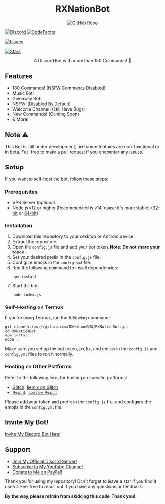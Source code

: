 <h1 align="center">RXNationBot</h1>
<p align="center">
  <a href="https://github.com/RXNationGMG/RXNationBot"><img src="https://github-readme-stats.vercel.app/api/pin/?username=RXNationGMG&repo=RXNationBot&theme=dark)](https://github.com/RXNationGMG/RXNationBot" alt="GitHub Repo"></a>
  
  <a href="https://discord.gg/g37DAPMnPQ"><img src="https://img.shields.io/discord/889339328470323212" alt="Discord"></a>
  <a href="#"><img src="https://www.codefactor.io/repository/github/RXNationGMG/RXNationBot/badge" alt="CodeFactor"></a>
  
  <a href="https://github.com/RXNationGMG/RXNationBot/issues"><img src="https://img.shields.io/github/issues/RXNationGMG/RXNationBot?style=flat" alt="Issues"></a>
  
  <a href="https://github.com/RXNationGMG/RXNationBot/stargazers"><img src="https://img.shields.io/github/stars/RXNationGMG/RXNationBot?style=flat" alt="Stars"></a>
</p>

<p align="center">
  A Discord Bot with more than 150 Commands! 🎉
</p>

## Features
- 180 Commands! (NSFW Commands Disabled)
- Music Bot!
- Giveaway Bot!
- NSFW! (Disabled By Default)
- Welcome Channel! (Still Have Bugs)
- New Commands! (Coming Soon)
- & More!

## Note ⚠️
This Bot is still under development, and some features are non-functional or in beta. 
Feel free to make a pull request if you encounter any issues.

## Setup
If you want to self-host the bot, follow these steps:

### Prerequisites
- VPS Server (optional)
- Node.js v12 or higher (Recommended is v14, cause it's more stable) ([32-bit](https://nodejs.org/dist/v12.13.0/node-v12.13.0-x86.msi) or [64-bit](https://nodejs.org/dist/v12.13.0/node-v12.13.0-x64.msi))

### Installation
1. Download this repository to your desktop or Android device.
2. Extract the repository.
3. Open the `config.js` file and add your bot token.
   **Note: Do not share your token.**
4. Set your desired prefix in the `config.js` file.
5. Configure emojis in the `config.yml` file.
6. Run the following command to install dependencies:
   ```
   npm install
   ```
7. Start the bot:
   ```
   node index.js
   ```

### Self-Hosting on Termux
If you're using Termux, run the following commands:
```
git clone https://github.com/RXNationGMG/RXNationBot.git
cd RXNationBot
npm install
node .
```
Make sure you set up the bot token, prefix, and emojis in the `config.js` and `config.yml` files to run it normally.

### Hosting on Other Platforms
Refer to the following links for hosting on specific platforms:
- [Glitch](https://glitch.com): [Remix on Glitch](https://glitch.com/edit/#!/import/github/RXNationGMG/RXNationBot)
- [Repl.it](https://repl.it): [Host on Repl.it](https://replit.com/github/RXNationGMG/RXNationBot)

Please add your token and prefix in the `config.js` file, and configure the emojis in the `config.yml` file.

## Invite My Bot!
[Invite My Discord Bot Here!](https://discord.com/oauth2/authorize?client_id=818490120570929182&permissions=8&scope=bot)

## Support
- [Join My Official Discord Server!](https://discord.gg/g37DAPMnPQ)
- [Subscribe to My YouTube Channel!](https://youtube.com/c/RXNationGaming)
- [Donate to Me on PayPal!](https://rxnationgaming.cf/donate)

Thank you for using my repository! Don't forget to leave a star if you find it useful. Feel free to reach out if you have any questions or feedback.

**By the way, please refrain from skidding this code. Thank you!**
